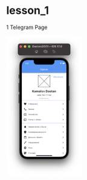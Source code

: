 # lesson_1

1 Telegram Page




<p float="left">
  <img src="Screen1.png" width="200" /> 
</n>
  
</p>
